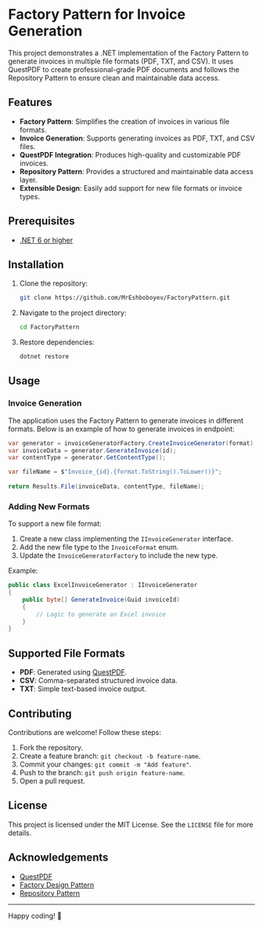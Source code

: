 # Factory Pattern for Invoice Generation

This project demonstrates a .NET implementation of the Factory Pattern to generate invoices in multiple file formats (PDF, TXT, and CSV). It uses QuestPDF to create professional-grade PDF documents and follows the Repository Pattern to ensure clean and maintainable data access.

## Features

- **Factory Pattern**: Simplifies the creation of invoices in various file formats.
- **Invoice Generation**: Supports generating invoices as PDF, TXT, and CSV files.
- **QuestPDF Integration**: Produces high-quality and customizable PDF invoices.
- **Repository Pattern**: Provides a structured and maintainable data access layer.
- **Extensible Design**: Easily add support for new file formats or invoice types.

## Prerequisites

- [.NET 6 or higher](https://dotnet.microsoft.com/download)

## Installation

1. Clone the repository:
   ```bash
   git clone https://github.com/MrEshboboyev/FactoryPattern.git
   ```
2. Navigate to the project directory:
   ```bash
   cd FactoryPattern
   ```
3. Restore dependencies:
   ```bash
   dotnet restore
   ```

## Usage

### Invoice Generation

The application uses the Factory Pattern to generate invoices in different formats. Below is an example of how to generate invoices in endpoint:

```csharp
var generator = invoiceGeneratorFactory.CreateInvoiceGenerator(format);
var invoiceData = generator.GenerateInvoice(id);
var contentType = generator.GetContentType();

var fileName = $"Invoice_{id}.{format.ToString().ToLower()}";
    
return Results.File(invoiceData, contentType, fileName);
```

### Adding New Formats

To support a new file format:
1. Create a new class implementing the `IInvoiceGenerator` interface.
2. Add the new file type to the `InvoiceFormat` enum.
3. Update the `InvoiceGeneratorFactory` to include the new type.

Example:
```csharp
public class ExcelInvoiceGenerator : IInvoiceGenerator
{
    public byte[] GenerateInvoice(Guid invoiceId)
    {
        // Logic to generate an Excel invoice
    }
}
```

## Supported File Formats

- **PDF**: Generated using [QuestPDF](https://www.questpdf.com/).  
- **CSV**: Comma-separated structured invoice data.  
- **TXT**: Simple text-based invoice output.

## Contributing

Contributions are welcome! Follow these steps:
1. Fork the repository.
2. Create a feature branch: `git checkout -b feature-name`.
3. Commit your changes: `git commit -m "Add feature"`.
4. Push to the branch: `git push origin feature-name`.
5. Open a pull request.

## License

This project is licensed under the MIT License. See the `LICENSE` file for more details.

## Acknowledgements

- [QuestPDF](https://www.questpdf.com/)  
- [Factory Design Pattern](https://refactoring.guru/design-patterns/factory-method)  
- [Repository Pattern](https://martinfowler.com/eaaCatalog/repository.html)  

---

Happy coding! 🚀
